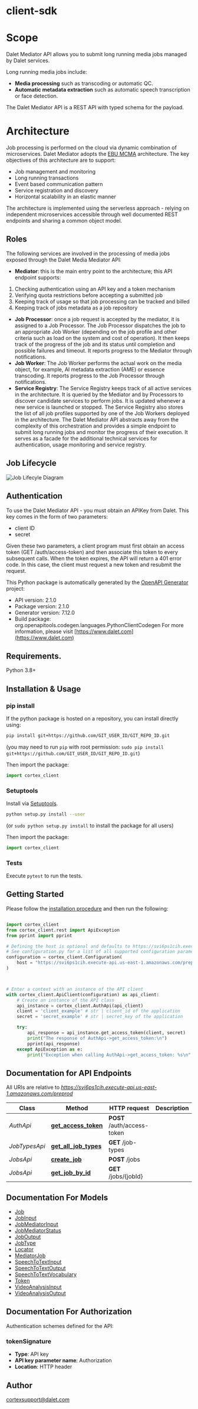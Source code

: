 # client-sdk
# Scope
Dalet Mediator API allows you to submit long running media jobs managed by Dalet services.

Long running media jobs include:
- **Media processing** such as transcoding or automatic QC.
- **Automatic metadata extraction** such as automatic speech transcription or face detection.

The Dalet Mediator API is a REST API with typed schema for the payload.
# Architecture
Job processing is performed on the cloud via dynamic combination of microservices. Dalet Mediator adopts the [EBU MCMA] architecture.  The key objectives of this architecture are to support:
- Job management and monitoring
- Long running transactions
- Event based communication pattern
- Service registration and discovery
- Horizontal scalability in an elastic manner

The architecture is implemented using the serverless approach - relying on  independent microservices accessible through well documented REST endpoints and sharing a common object model.
## Roles
The following services are involved in the processing of media jobs exposed through the Dalet Media Mediator API:
- **Mediator**: this is the main entry point to the architecture; this API endpoint supports:
1. Checking authentication using an API key and a token mechanism
2. Verifying quota restrictions before accepting a submitted job
3. Keeping track of usage so that job processing can be tracked and billed
4. Keeping track of jobs metadata as a job repository
- **Job Processor**: once a job request is accepted by the mediator, it is assigned to a Job Processor. The Job Processor dispatches the job to an appropriate Job Worker (depending on the job profile and other criteria such as load on the system and cost of operation).  It then keeps track of the progress of the job and its status until completion and possible failures and timeout.  It reports progress to the Mediator through notifications.
- **Job Worker**: The Job Worker performs the actual work on the media object, for example, AI metadata extraction (AME) or essence transcoding.  It reports progress to the Job Processor through notifications.
- **Service Registry**: The Service Registry keeps track of all active services in the architecture. It is queried by the Mediator and by Processors to discover candidate services to perform jobs.  It is updated whenever a new service is launched or stopped.  The Service Registry also stores the list of all job profiles supported by one of the Job Workers deployed in the architecture.
The Dalet Mediator API abstracts away from the complexity of this orchestration and provides a simple endpoint to submit long running jobs and monitor the progress of their execution.  It serves as a facade for the additional technical services for authentication, usage monitoring and service registry.

[EBU MCMA]: /https://tech.ebu.ch/groups/mcma 'EBU MCMA'
## Job Lifecycle
![Job Lifecyle Diagram](./job_lifecycle.svg 'Job Lifecycle Diagram')

## Authentication
To use the Dalet Mediator API - you must obtain an APIKey from Dalet.  This key comes in the form of two parameters:
* client ID
* secret

Given these two parameters, a client program must first obtain an access token (GET /auth/access-token) and then associate this token to every subsequent calls.  When the token expires, the API will return a 401 error code.  In this case, the client must request a new token and resubmit the request.


This Python package is automatically generated by the [OpenAPI Generator](https://openapi-generator.tech) project:

- API version: 2.1.0
- Package version: 2.1.0
- Generator version: 7.12.0
- Build package: org.openapitools.codegen.languages.PythonClientCodegen
For more information, please visit [https://www.dalet.com](https://www.dalet.com)

## Requirements.

Python 3.8+

## Installation & Usage
### pip install

If the python package is hosted on a repository, you can install directly using:

```sh
pip install git+https://github.com/GIT_USER_ID/GIT_REPO_ID.git
```
(you may need to run `pip` with root permission: `sudo pip install git+https://github.com/GIT_USER_ID/GIT_REPO_ID.git`)

Then import the package:
```python
import cortex_client
```

### Setuptools

Install via [Setuptools](http://pypi.python.org/pypi/setuptools).

```sh
python setup.py install --user
```
(or `sudo python setup.py install` to install the package for all users)

Then import the package:
```python
import cortex_client
```

### Tests

Execute `pytest` to run the tests.

## Getting Started

Please follow the [installation procedure](#installation--usage) and then run the following:

```python

import cortex_client
from cortex_client.rest import ApiException
from pprint import pprint

# Defining the host is optional and defaults to https://svi6ps1cih.execute-api.us-east-1.amazonaws.com/preprod
# See configuration.py for a list of all supported configuration parameters.
configuration = cortex_client.Configuration(
    host = "https://svi6ps1cih.execute-api.us-east-1.amazonaws.com/preprod"
)



# Enter a context with an instance of the API client
with cortex_client.ApiClient(configuration) as api_client:
    # Create an instance of the API class
    api_instance = cortex_client.AuthApi(api_client)
    client = 'client_example' # str | client_id of the application
    secret = 'secret_example' # str | secret_key of the application

    try:
        api_response = api_instance.get_access_token(client, secret)
        print("The response of AuthApi->get_access_token:\n")
        pprint(api_response)
    except ApiException as e:
        print("Exception when calling AuthApi->get_access_token: %s\n" % e)

```

## Documentation for API Endpoints

All URIs are relative to *https://svi6ps1cih.execute-api.us-east-1.amazonaws.com/preprod*

Class | Method | HTTP request | Description
------------ | ------------- | ------------- | -------------
*AuthApi* | [**get_access_token**](docs/AuthApi.md#get_access_token) | **POST** /auth/access-token | 
*JobTypesApi* | [**get_all_job_types**](docs/JobTypesApi.md#get_all_job_types) | **GET** /job-types | 
*JobsApi* | [**create_job**](docs/JobsApi.md#create_job) | **POST** /jobs | 
*JobsApi* | [**get_job_by_id**](docs/JobsApi.md#get_job_by_id) | **GET** /jobs/{jobId} | 


## Documentation For Models

 - [Job](docs/Job.md)
 - [JobInput](docs/JobInput.md)
 - [JobMediatorInput](docs/JobMediatorInput.md)
 - [JobMediatorStatus](docs/JobMediatorStatus.md)
 - [JobOutput](docs/JobOutput.md)
 - [JobType](docs/JobType.md)
 - [Locator](docs/Locator.md)
 - [MediatorJob](docs/MediatorJob.md)
 - [SpeechToTextInput](docs/SpeechToTextInput.md)
 - [SpeechToTextOutput](docs/SpeechToTextOutput.md)
 - [SpeechToTextVocabulary](docs/SpeechToTextVocabulary.md)
 - [Token](docs/Token.md)
 - [VideoAnalysisInput](docs/VideoAnalysisInput.md)
 - [VideoAnalysisOutput](docs/VideoAnalysisOutput.md)


<a id="documentation-for-authorization"></a>
## Documentation For Authorization


Authentication schemes defined for the API:
<a id="tokenSignature"></a>
### tokenSignature

- **Type**: API key
- **API key parameter name**: Authorization
- **Location**: HTTP header


## Author

cortexsupport@dalet.com


